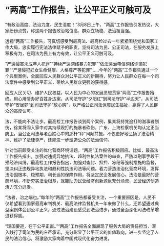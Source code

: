 # “两高”工作报告，让公平正义可触可及

“有政治高度、法治力度、民生温度！”3月8日上午，“两高”工作报告引发热议，大家纷纷点赞，称这两个报告政治站位高、群众立场稳、法治担当强。

透视“两高”工作报告，可真切感受到最高法、最高检过去一年紧紧围绕党和国家工作大局，忠实履行宪法法律赋予的职责，坚持司法为民、公正司法，在服务发展上积极有为，在司法为民上有力有效，让公平正义可触可及。

“严惩侵害未成年人犯罪”“持续严惩网络暴力犯罪”“依法惩治电信网络诈骗犯罪”“严惩侵犯妇女生命健康、人格尊严等犯罪”……今年的“两高”工作报告通过一个个典型案例，全面回应人民群众对公平正义的新期待，努力让人民群众在每一个司法案件中感受到公平正义，带给人民群众更强的获得感。

回应人民关切、维护人民权益，以人民为中心的发展思想贯穿“两高”工作报告始终。用心用情办好百姓身边案，从司法守护“夕阳红”到司法守护“半边天”，从司法守护“安居梦”到司法守护“放心购”，以严格公正司法保障民生福祉，赢得了人民群众的高度认可。

法，不能向不法让步。最高检工作报告谈到两个案例，巢某将持凳追打的滋事者划伤，徐某将闯入家中对其持续殴打的施暴者砍伤，广东、上海检察机关均认定正当防卫。当公正司法与老百姓心中的那杆“秤”同频共振，不仅更好地弘扬了法治精神、维护了法律尊严，还能进一步塑造公众的法治信仰。

针对当前颇受关注的优化营商环境话题，“两高”工作报告积极回应。比如，最高法工作报告指出，加强对违规异地执法、趋利性执法案件的审查，严防以刑事手段干预经济纠纷。最高检工作报告指出，加强对查封、扣押、冻结等强制措施的监督，坚决纠正违规异地执法和趋利性执法司法等问题。着力营造法治化营商环境，发挥法治固根本、稳预期、利长远的保障作用，将坚定民企发展信心。法治是最好的营商环境，不断夯实法治根基，就能助力民营经济创新源泉充分涌流，民营经济创造活力充分迸发。

“法者，治之端也。”每年的“两高”工作报告都备受关注，一个重要原因是，人民不仅希望看到国家最高审判机关、最高法律监督机关一年来做了什么，还希望通过典型案例体会到公平正义，通过法治建设感受到法治进步，通过全面深化司法改革增进获得感。

“理国要道，在于公平正直。”“两高”工作报告全面展现了服务大局的责任担当，深入践行了司法为民的庄严承诺，充分彰显了公平正义的价值取向，进一步坚定了人民的法治信心，将激励大家向着中国式现代化奋力进发。